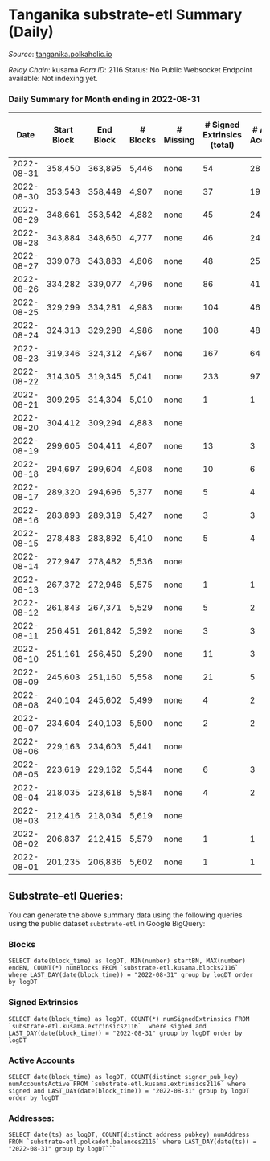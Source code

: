 # Tanganika substrate-etl Summary (Daily)

_Source_: [tanganika.polkaholic.io](https://tanganika.polkaholic.io)

*Relay Chain*: kusama
*Para ID*: 2116
Status: No Public Websocket Endpoint available: Not indexing yet.


### Daily Summary for Month ending in 2022-08-31


| Date | Start Block | End Block | # Blocks | # Missing | # Signed Extrinsics (total) | # Active Accounts | # Addresses with Balances | # Events | # Transfers | # XCM Transfers In | # XCM Transfers Out |
| ---- | ----------- | --------- | -------- | --------- | --------------------------- | ----------------- | ------------------------- | -------- | ----------- | ------------------ | ------------------- |
| 2022-08-31 | 358,450 | 363,895 | 5,446 | none  | 54 | 28 | 2,617 | 11,348 | 54  |   |   |
| 2022-08-30 | 353,543 | 358,449 | 4,907 | none  | 37 | 19 | 2,607 | 10,148 | 33  |   |   |
| 2022-08-29 | 348,661 | 353,542 | 4,882 | none  | 45 | 24 | 2,603 | 10,154 | 45  |   |   |
| 2022-08-28 | 343,884 | 348,660 | 4,777 | none  | 46 | 24 | 2,593 | 9,941 | 46  |   |   |
| 2022-08-27 | 339,078 | 343,883 | 4,806 | none  | 48 | 25 | 2,587 | 10,010 | 48  |   |   |
| 2022-08-26 | 334,282 | 339,077 | 4,796 | none  | 86 | 41 | 2,580 | 10,237 | 86  |   |   |
| 2022-08-25 | 329,299 | 334,281 | 4,983 | none  | 104 | 46 | 2,565 | 10,726 | 102  |   |   |
| 2022-08-24 | 324,313 | 329,298 | 4,986 | none  | 108 | 48 | 2,549 | 10,745 | 108  |   |   |
| 2022-08-23 | 319,346 | 324,312 | 4,967 | none  | 167 | 64 | 2,536 | 11,077 | 165  |   |   |
| 2022-08-22 | 314,305 | 319,345 | 5,041 | none  | 233 | 97 | 2,515 | 11,634 | 232  |   |   |
| 2022-08-21 | 309,295 | 314,304 | 5,010 | none  | 1 | 1 | 2,489 | 10,130 | 1  |   |   |
| 2022-08-20 | 304,412 | 309,294 | 4,883 | none  |  |  | 2,489 | 9,863 |   |   |   |
| 2022-08-19 | 299,605 | 304,411 | 4,807 | none  | 13 | 3 | 2,489 | 9,792 | 13  |   |   |
| 2022-08-18 | 294,697 | 299,604 | 4,908 | none  | 10 | 6 | 2,489 | 9,982 | 7  |   |   |
| 2022-08-17 | 289,320 | 294,696 | 5,377 | none  | 5 | 4 | 2,487 | 10,893 | 5  |   |   |
| 2022-08-16 | 283,893 | 289,319 | 5,427 | none  | 3 | 3 | 2,486 | 10,984 | 2  |   |   |
| 2022-08-15 | 278,483 | 283,892 | 5,410 | none  | 5 | 4 | 2,487 | 10,964 | 4  |   |   |
| 2022-08-14 | 272,947 | 278,482 | 5,536 | none  |  |  | 2,485 | 11,186 |   |   |   |
| 2022-08-13 | 267,372 | 272,946 | 5,575 | none  | 1 | 1 | 2,485 | 11,267 | 1  |   |   |
| 2022-08-12 | 261,843 | 267,371 | 5,529 | none  | 5 | 2 | 2,485 | 11,200 | 3  |   |   |
| 2022-08-11 | 256,451 | 261,842 | 5,392 | none  | 3 | 3 | 2,485 | 10,914 | 3  |   |   |
| 2022-08-10 | 251,161 | 256,450 | 5,290 | none  | 11 | 3 | 2,484 | 10,759 | 9  |   |   |
| 2022-08-09 | 245,603 | 251,160 | 5,558 | none  | 21 | 5 | 2,483 | 11,360 | 18  |   |   |
| 2022-08-08 | 240,104 | 245,602 | 5,499 | none  | 4 | 2 | 2,478 | 11,136 | 3  |   |   |
| 2022-08-07 | 234,604 | 240,103 | 5,500 | none  | 2 | 2 | 2,477 | 11,127 | 2  |   |   |
| 2022-08-06 | 229,163 | 234,603 | 5,441 | none  |  |  | 2,476 | 10,994 |   |   |   |
| 2022-08-05 | 223,619 | 229,162 | 5,544 | none  | 6 | 3 | 2,476 | 11,239 | 3  |   |   |
| 2022-08-04 | 218,035 | 223,618 | 5,584 | none  | 4 | 2 | 2,474 | 11,305 | 2  |   |   |
| 2022-08-03 | 212,416 | 218,034 | 5,619 | none  |  |  | 2,474 | 11,353 |   |   |   |
| 2022-08-02 | 206,837 | 212,415 | 5,579 | none  | 1 | 1 | 2,474 | 11,279 | 1  |   |   |
| 2022-08-01 | 201,235 | 206,836 | 5,602 | none  | 1 | 1 | 2,474 | 11,328 | 1  |   |   |

## Substrate-etl Queries:
You can generate the above summary data using the following queries using the public dataset `substrate-etl` in Google BigQuery:


### Blocks
```
SELECT date(block_time) as logDT, MIN(number) startBN, MAX(number) endBN, COUNT(*) numBlocks FROM `substrate-etl.kusama.blocks2116`  where LAST_DAY(date(block_time)) = "2022-08-31" group by logDT order by logDT
```


### Signed Extrinsics
```
SELECT date(block_time) as logDT, COUNT(*) numSignedExtrinsics FROM `substrate-etl.kusama.extrinsics2116`  where signed and LAST_DAY(date(block_time)) = "2022-08-31" group by logDT order by logDT
```


### Active Accounts
```
SELECT date(block_time) as logDT, COUNT(distinct signer_pub_key) numAccountsActive FROM `substrate-etl.kusama.extrinsics2116` where signed and LAST_DAY(date(block_time)) = "2022-08-31" group by logDT order by logDT
```


### Addresses:
```
SELECT date(ts) as logDT, COUNT(distinct address_pubkey) numAddress FROM `substrate-etl.polkadot.balances2116` where LAST_DAY(date(ts)) = "2022-08-31" group by logDT```

